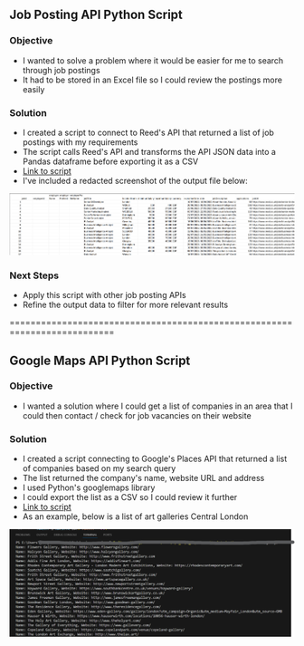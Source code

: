 ## Job Posting API Python Script

### Objective

- I wanted to solve a problem where it would be easier for me to search through job postings
- It had to be stored in an Excel file so I could review the postings more easily

### Solution

- I created a script to connect to Reed's API that returned a list of job postings with my requirements
- The script calls Reed's API and transforms the API JSON data into a Pandas dataframe before exporting it as a CSV
- [Link to script](/api_scripts/reed_api_script.py)
- I've included a redacted screenshot of the output file below:

![sample_data](/misc_code/reed_api_screenshot.png)

### Next Steps

- Apply this script with other job posting APIs
- Refine the output data to filter for more relevant results

==========================================================================

## Google Maps API Python Script

### Objective

- I wanted a solution where I could get a list of companies in an area that I could then contact / check for job vacancies on their website

### Solution

- I created a script connecting to Google's Places API that returned a list of companies based on my search query
- The list returned the company's name, website URL and address
- I used Python's googlemaps library
- I could export the list as a CSV so I could review it further
- [Link to script](api_scripts/maps_api_script.py)
- As an example, below is a list of art galleries Central London

![sample_data](/misc_code/gallery_maps_api_screenshot.png)


